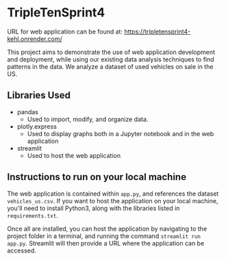 # TripleTenSprint4
URL for web application can be found at:
https://tripletensprint4-kehl.onrender.com/

This project aims to demonstrate the use of web application development and deployment, while using our existing data analysis techniques to find patterns in the data. We analyze a dataset of used vehicles on sale in the US.

## Libraries Used
- pandas
    - Used to import, modify, and organize data.
- plotly.express
    - Used to display graphs both in a Jupyter notebook and in the web application
- streamlit
    - Used to host the web application

## Instructions to run on your local machine
The web application is contained within `app.py`, and references the dataset `vehicles_us.csv`. If you want to host the application on your local machine, you'll need to install Python3, along with the libraries listed in `requirements.txt`.

Once all are installed, you can host the application by navigating to the project folder in a terminal, and running the command `streamlit run app.py`. Streamlit will then provide a URL where the application can be accessed.